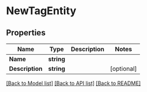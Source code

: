 # NewTagEntity

## Properties

Name | Type | Description | Notes
------------ | ------------- | ------------- | -------------
**Name** | **string** |  | 
**Description** | **string** |  | [optional] 

[[Back to Model list]](../README.md#documentation-for-models) [[Back to API list]](../README.md#documentation-for-api-endpoints) [[Back to README]](../README.md)


